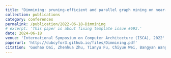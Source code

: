 ```yaml
---
title: "Dimmining: pruning-efficient and parallel graph mining on near-memory-computing"
collection: publications
category: conferences
permalink: /publication/2022-06-18-Dimmining
# excerpt: 'This paper is about fixing template issue #693.'
date: 2024-06-18
venue: 'International Symposium on Computer Architecture (ISCA), 2022'
paperurl: 'http://dubcyfor3.github.io/files/Dimmining.pdf'
citation: 'Guohao Dai, Zhenhua Zhu, Tianyu Fu, Chiyue Wei, Bangyan Wang, Xiangyu Li, Yuan Xie, Huazhong Yang, and Yu Wang. 2022. DIMMining: pruning-efficient and parallel graph mining on near-memory-computing. In Proceedings of the 49th Annual International Symposium on Computer Architecture (ISCA '22). Association for Computing Machinery, New York, NY, USA, 130–145. https://doi.org/10.1145/3470496.3527388'
---
```

<!-- The contents above will be part of a list of publications, if the user clicks the link for the publication than the contents of section will be rendered as a full page, allowing you to provide more information about the paper for the reader. When publications are displayed as a single page, the contents of the above "citation" field will automatically be included below this section in a smaller font. -->

